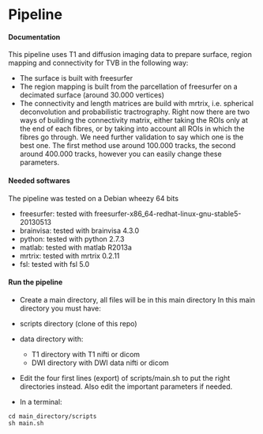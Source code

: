 # Pipeline 

#### Documentation
This pipeline uses T1 and diffusion imaging data to prepare surface, region mapping and connectivity for TVB in the following way:

- The surface is built with freesurfer
- The region mapping is built from the parcellation of freesurfer on a decimated surface (around 30.000 vertices)
- The connectivity and length matrices are build with mrtrix, i.e. spherical deconvolution and probabilistic tractrography. Right now there are two ways of building the connectivity matrix, either taking the ROIs only at the end of each fibres, or by taking into account all ROIs in which the fibres go through. We need further validation to say which one is the best one. The first method use around 100.000 tracks, the second around 400.000 tracks, however you can easily change these parameters.

#### Needed softwares
The pipeline was tested on a Debian wheezy 64 bits
- freesurfer: tested with freesurfer-x86_64-redhat-linux-gnu-stable5-20130513
- brainvisa: tested with brainvisa 4.3.0
- python: tested with python 2.7.3
- matlab: tested with matlab R2013a
- mrtrix: tested with mrtrix 0.2.11
- fsl: tested with fsl 5.0

#### Run the pipeline 
- Create a main directory, all files will be in this main directory
In this main directory you must have:

 - scripts directory (clone of this repo)
 - data directory with:
    - T1 directory with T1 nifti or dicom
     - DWI directory with DWI data nifti or dicom

- Edit the four first lines (export) of scripts/main.sh to put the right directories instead.
Also edit the important parameters if needed.

- In a terminal:
```shell
cd main_directory/scripts
sh main.sh
```
